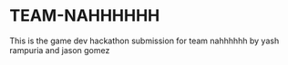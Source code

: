 # TEAM-NAHHHHHH
This is the game dev hackathon submission for team nahhhhhh by yash rampuria and jason gomez
